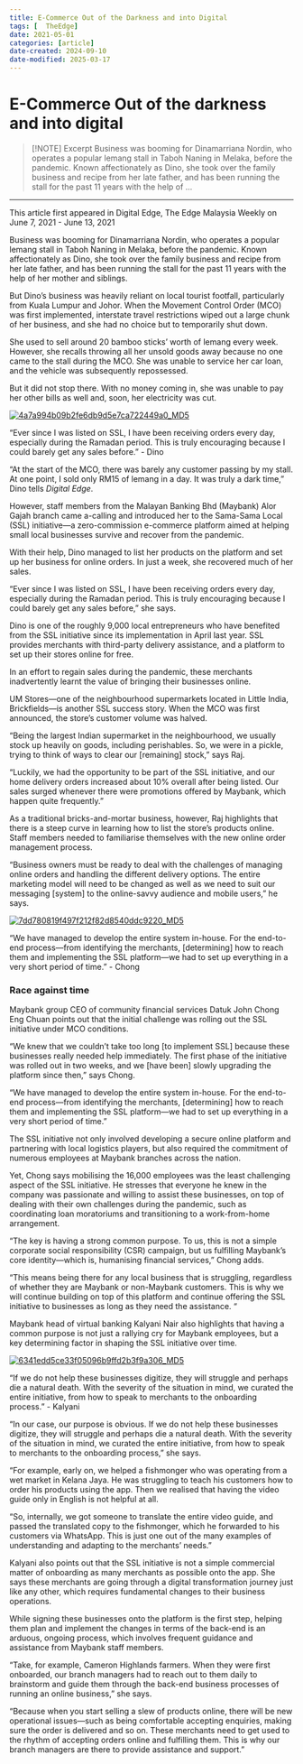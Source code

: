 ```yaml
---
title: E-Commerce Out of the Darkness and into Digital
tags: [  TheEdge]
date: 2021-05-01
categories: [article]
date-created: 2024-09-10
date-modified: 2025-03-17
---
```


# E-Commerce Out of the darkness and into digital

> [!NOTE] Excerpt
> Business was booming for Dinamarriana Nordin, who operates a popular lemang stall in Taboh Naning in Melaka, before the pandemic. Known affectionately as Dino, she took over the family business and recipe from her late father, and has been running the stall for the past 11 years with the help of …

---

This article first appeared in Digital Edge, The Edge Malaysia Weekly on June 7, 2021 - June 13, 2021

Business was booming for Dinamarriana Nordin, who operates a popular lemang stall in Taboh Naning in Melaka, before the pandemic. Known affectionately as Dino, she took over the family business and recipe from her late father, and has been running the stall for the past 11 years with the help of her mother and siblings.

But Dino’s business was heavily reliant on local tourist footfall, particularly from Kuala Lumpur and Johor. When the Movement Control Order (MCO) was first implemented, interstate travel restrictions wiped out a large chunk of her business, and she had no choice but to temporarily shut down.

She used to sell around 20 bamboo sticks’ worth of lemang every week. However, she recalls throwing all her unsold goods away because no one came to the stall during the MCO. She was unable to service her car loan, and the vehicle was subsequently repossessed.

But it did not stop there. With no money coming in, she was unable to pay her other bills as well and, soon, her electricity was cut.

[![4a7a994b09b2fe6db9d5e7ca722449a0_MD5](/media/4a7a994b09b2fe6db9d5e7ca722449a0_MD5.jpg)](https://assets.theedgemarkets.com/pictures/DE5-Dino-tem1373_theedgemarkets.jpg)

“Ever since I was listed on SSL, I have been receiving orders every day, especially during the Ramadan period. This is truly encouraging because I could barely get any sales before.” - Dino

“At the start of the MCO, there was barely any customer passing by my stall. At one point, I sold only RM15 of lemang in a day. It was truly a dark time,” Dino tells _Digital Edge_.

However, staff members from the Malayan Banking Bhd (Maybank) Alor Gajah branch came a-calling and introduced her to the Sama-Sama Local (SSL) initiative—a zero-commission e-commerce platform aimed at helping small local businesses survive and recover from the pandemic.

With their help, Dino managed to list her products on the platform and set up her business for online orders. In just a week, she recovered much of her sales.

“Ever since I was listed on SSL, I have been receiving orders every day, especially during the Ramadan period. This is truly encouraging because I could barely get any sales before,” she says.

Dino is one of the roughly 9,000 local entrepreneurs who have benefited from the SSL initiative since its implementation in April last year. SSL provides merchants with third-party delivery assistance, and a platform to set up their stores online for free.

In an effort to regain sales during the pandemic, these merchants inadvertently learnt the value of bringing their businesses online.

UM Stores—one of the neighbourhood supermarkets located in Little India, Brickfields—is another SSL success story. When the MCO was first announced, the store’s customer volume was halved.

“Being the largest Indian supermarket in the neighbourhood, we usually stock up heavily on goods, including perishables. So, we were in a pickle, trying to think of ways to clear our \[remaining\] stock,” says Raj.

“Luckily, we had the opportunity to be part of the SSL initiative, and our home delivery orders increased about 10% overall after being listed. Our sales surged whenever there were promotions offered by Maybank, which happen quite frequently.”

As a traditional bricks-and-mortar business, however, Raj highlights that there is a steep curve in learning how to list the store’s products online. Staff members needed to familiarise themselves with the new online order management process.

“Business owners must be ready to deal with the challenges of managing online orders and handling the different delivery options. The entire marketing model will need to be changed as well as we need to suit our messaging \[system\] to the online-savvy audience and mobile users,” he says.

[![7dd780819f497f212f82d8540ddc9220_MD5](/media/7dd780819f497f212f82d8540ddc9220_MD5.jpg)](https://assets.theedgemarkets.com/pictures/DE5-Chong-tem1373_theedgemarkets.jpg)

“We have managed to develop the entire system in-house. For the end-to-end process—from identifying the merchants, \[determining\] how to reach them and implementing the SSL platform—we had to set up everything in a very short period of time.” - Chong

### Race against time

Maybank group CEO of community financial services Datuk John Chong Eng Chuan points out that the initial challenge was rolling out the SSL initiative under MCO conditions.

“We knew that we couldn’t take too long \[to implement SSL\] because these businesses really needed help immediately. The first phase of the initiative was rolled out in two weeks, and we \[have been\] slowly upgrading the platform since then,” says Chong.

“We have managed to develop the entire system in-house. For the end-to-end process—from identifying the merchants, \[determining\] how to reach them and implementing the SSL platform—we had to set up everything in a very short period of time.”

The SSL initiative not only involved developing a secure online platform and partnering with local logistics players, but also required the commitment of numerous employees at Maybank branches across the nation.

Yet, Chong says mobilising the 16,000 employees was the least challenging aspect of the SSL initiative. He stresses that everyone he knew in the company was passionate and willing to assist these businesses, on top of dealing with their own challenges during the pandemic, such as coordinating loan moratoriums and transitioning to a work-from-home arrangement.

“The key is having a strong common purpose. To us, this is not a simple corporate social responsibility (CSR) campaign, but us fulfilling Maybank’s core identity—which is, humanising financial services,” Chong adds.

“This means being there for any local business that is struggling, regardless of whether they are Maybank or non-Maybank customers. This is why we will continue building on top of this platform and continue offering the SSL initiative to businesses as long as they need the assistance. “

Maybank head of virtual banking Kalyani Nair also highlights that having a common purpose is not just a rallying cry for Maybank employees, but a key determining factor in shaping the SSL initiative over time.

[![6341edd5ce33f05096b9ffd2b3f9a306_MD5](/media/6341edd5ce33f05096b9ffd2b3f9a306_MD5.jpg)](https://assets.theedgemarkets.com/pictures/DE5-Kalyani-tem1373_theedgemarkets.jpg)

“If we do not help these businesses digitize, they will struggle and perhaps die a natural death. With the severity of the situation in mind, we curated the entire initiative, from how to speak to merchants to the onboarding process.” - Kalyani

“In our case, our purpose is obvious. If we do not help these businesses digitize, they will struggle and perhaps die a natural death. With the severity of the situation in mind, we curated the entire initiative, from how to speak to merchants to the onboarding process,” she says.

“For example, early on, we helped a fishmonger who was operating from a wet market in Kelana Jaya. He was struggling to teach his customers how to order his products using the app. Then we realised that having the video guide only in English is not helpful at all.

“So, internally, we got someone to translate the entire video guide, and passed the translated copy to the fishmonger, which he forwarded to his customers via WhatsApp. This is just one out of the many examples of understanding and adapting to the merchants’ needs.”

Kalyani also points out that the SSL initiative is not a simple commercial matter of onboarding as many merchants as possible onto the app. She says these merchants are going through a digital transformation journey just like any other, which requires fundamental changes to their business operations.

While signing these businesses onto the platform is the first step, helping them plan and implement the changes in terms of the back-end is an arduous, ongoing process, which involves frequent guidance and assistance from Maybank staff members.

“Take, for example, Cameron Highlands farmers. When they were first onboarded, our branch managers had to reach out to them daily to brainstorm and guide them through the back-end business processes of running an online business,” she says.

“Because when you start selling a slew of products online, there will be new operational issues—such as being comfortable accepting enquiries, making sure the order is delivered and so on. These merchants need to get used to the rhythm of accepting orders online and fulfilling them. This is why our branch managers are there to provide assistance and support.”
